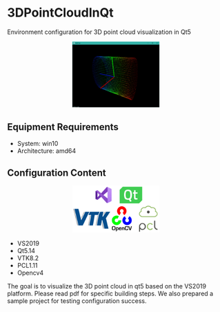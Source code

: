 # 3DPointCloudInQt
Environment configuration for 3D point cloud visualization in Qt5

<div align=center><img width=40% height=40% src="docs/example.png" alt="visualization example"/></div>

## Equipment Requirements
- System: win10
- Architecture: amd64

## Configuration Content

<div align=center><img width=40% height=40% src="docs/logo.png" alt="configuration content"/></div>

- VS2019
- Qt5.14
- VTK8.2
- PCL1.11
- Opencv4

The goal is to visualize the 3D point cloud in qt5 based on the VS2019 platform. Please read pdf for specific building steps. We also prepared a sample project for testing configuration success.
